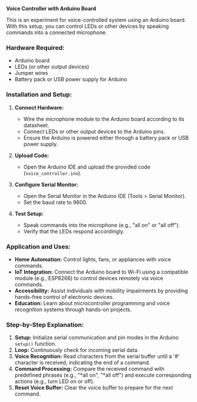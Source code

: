 **Voice Controller with Arduino Board**

This is an experiment for voice-controlled system using an Arduino board. With this setup, you can control LEDs or other devices by speaking commands into a connected microphone.

### Hardware Required:
- Arduino board
- LEDs (or other output devices)
- Jumper wires
- Battery pack or USB power supply for Arduino

### Installation and Setup:
1. **Connect Hardware:**
   - Wire the microphone module to the Arduino board according to its datasheet.
   - Connect LEDs or other output devices to the Arduino pins.
   - Ensure the Arduino is powered either through a battery pack or USB power supply.

2. **Upload Code:**
   - Open the Arduino IDE and upload the provided code (`voice_controller.ino`).
3. **Configure Serial Monitor:**
   - Open the Serial Monitor in the Arduino IDE (Tools > Serial Monitor).
   - Set the baud rate to 9600.

4. **Test Setup:**
   - Speak commands into the microphone (e.g., "all on" or "all off").
   - Verify that the LEDs respond accordingly.

### Application and Uses:
- **Home Automation:** Control lights, fans, or appliances with voice commands.
- **IoT Integration:** Connect the Arduino board to Wi-Fi using a compatible module (e.g., ESP8266) to control devices remotely via voice commands.
- **Accessibility:** Assist individuals with mobility impairments by providing hands-free control of electronic devices.
- **Education:** Learn about microcontroller programming and voice recognition systems through hands-on projects.

### Step-by-Step Explanation:
1. **Setup:** Initialize serial communication and pin modes in the Arduino `setup()` function.
2. **Loop:** Continuously check for incoming serial data.
3. **Voice Recognition:** Read characters from the serial buffer until a '#' character is received, indicating the end of a command.
4. **Command Processing:** Compare the received command with predefined phrases (e.g., "*all on", "*all off") and execute corresponding actions (e.g., turn LED on or off).
5. **Reset Voice Buffer:** Clear the voice buffer to prepare for the next command.

